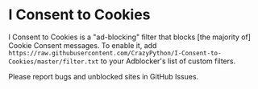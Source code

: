 # I Consent to Cookies

I Consent to Cookies is a "ad-blocking" filter that blocks [the majority of] Cookie Consent messages. To enable it, add `https://raw.githubusercontent.com/CrazyPython/I-Consent-to-Cookies/master/filter.txt` to your Adblocker's list of custom filters.

Please report bugs and unblocked sites in GitHub Issues.
